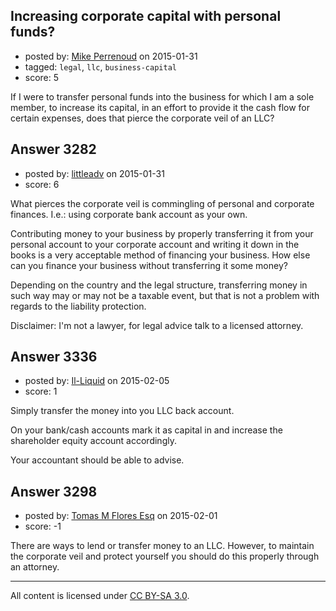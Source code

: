 ## Increasing corporate capital with personal funds?

- posted by: [Mike Perrenoud](https://stackexchange.com/users/1230342/mike-perrenoud) on 2015-01-31
- tagged: `legal`, `llc`, `business-capital`
- score: 5

If I were to transfer personal funds into the business for which I am a sole member, to increase its capital, in an effort to provide it the cash flow for certain expenses, does that pierce the corporate veil of an LLC?


## Answer 3282

- posted by: [littleadv](https://stackexchange.com/users/307221/littleadv) on 2015-01-31
- score: 6

What pierces the corporate veil is commingling of personal and corporate finances. I.e.: using corporate bank account as your own.

Contributing money to your business by properly transferring it from your personal account to your corporate account and writing it down in the books is a very acceptable method of financing your business. How else can you finance your business without transferring it some money?

Depending on the country and the legal structure, transferring money in such way may or may not be a taxable event, but that is not a problem with regards to the liability protection.

Disclaimer: I'm not a lawyer, for legal advice talk to a licensed attorney. 


## Answer 3336

- posted by: [Il-Liquid](https://stackexchange.com/users/5737352/il-liquid) on 2015-02-05
- score: 1

Simply transfer the money into you LLC back account. 

On your bank/cash accounts mark it as capital in and increase the shareholder equity account accordingly. 

Your accountant should be able to advise. 


## Answer 3298

- posted by: [Tomas M Flores Esq](https://stackexchange.com/users/5711618/tomas-m-flores-esq) on 2015-02-01
- score: -1

There are ways to lend or transfer money to an LLC.  However, to maintain the corporate veil and protect yourself you should do this properly through an attorney.  



---

All content is licensed under [CC BY-SA 3.0](https://creativecommons.org/licenses/by-sa/3.0/).
